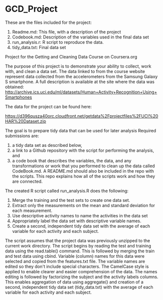 GCD_Project
===========

These are the files included for the project:

1) Readme.md: This file, with a description of the project
2) Codebook.md: Description of the variables used in the final data set
3) run_analysis.r: R script to reproduce the data.
4) tidy_data.txt: Final data set


Project for the Getting and Cleaning Data Course on Coursera.org

The purpose of this project is to demonstrate your ability to collect, work with, and clean a data set. 
The data linked to from the course website represent data collected from the accelerometers from the Samsung Galaxy S smartphone. A full description is available at the site where the data was obtained: 
http://archive.ics.uci.edu/ml/datasets/Human+Activity+Recognition+Using+Smartphones 

The data for the project can be found here:

https://d396qusza40orc.cloudfront.net/getdata%2Fprojectfiles%2FUCI%20HAR%20Dataset.zip 

The goal is to prepare tidy data that can be used for later analysis
Required submissions are: 
1) a tidy data set as described below, 
2) a link to a Github repository with the script for performing the analysis, and 
3) a code book that describes the variables, the data, and any transformations or work that you performed to clean up the data called CodeBook.md. 
A README.md should also be included in the repo with the scripts. This repo explains how all of the scripts work and how they are connected. 

The created R script called run_analysis.R does the following:

1) Merge the training and the test sets to create one data set.
2) Extract only the measurements on the mean and standard deviation for each measurement. 
3) Use descriptive activity names to name the activities in the data set
4) Appropriately label the data set with descriptive variable names. 
5) Create a second, independent tidy data set with the average of each variable for each activity and each subject. 

The script assumes that the project data was previously unzipped to the current work directory. 
The script begins by reading the test and training data using the read.table() command. This is followed by merging 
the train and test data using cbind. Variable (column) names for this data were selected and copied from the features.txt file. 
The variable names are edited so they don't include special characters. The CamelCase style is applied to enable 
clearer and easier comprehension of the data. 
The names editing is followed by factorizing the subject and the activity labels columns. This enables aggregation of data using aggregate() and creation of a second, independent tidy data set (tidy_data.txt) with the average of each variable for each activity and each subject.

